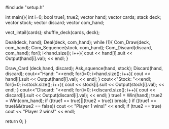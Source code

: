 #include "setup.h"

int main(){
	int i=0;
	bool true1, true2;
  vector<setup> hand;
  vector<setup> cards;
  stack<setup> deck;
  vector<setup> stock;
  vector<setup> discard;
  vector<setup> com_hand;

  vect_intail(cards);
  shuffle_deck(cards, deck);

  Deal(deck, hand);
  Deal(deck, com_hand);
  while (1){
  Com_Draw(deck, com_hand);
  Com_Sequence(stock, com_hand);
  Com_Discard(discard, com_hand);
	for(i; i<hand.size(); i++){
		cout << hand[i].suit << Output(hand[i].val); << endl;
	}

  Draw_Card (deck,hand, discard);
  Ask_squence(hand, stock);
  Discard(hand, discard);
	cout<<"Hand: "<<endl;
	for(i=0; i<hand.size(); i++){
		cout << hand[i].suit << Output(hand[i].val); << endl;
	}
	cout<<"Stock: "<<endl;
	for(i=0; i<stock.size(); i++){
		cout << stock[i].suit << Output(stock[i].val); << endl;
	}
	cout<<"Discard: "<<endl;
	for(i=0; i<discard.size(); i++){
		cout << discard[i].suit << Output(discard[i].val); << endl;
	}
	 true1 = Win(hand);
	  true2 = Win(com_hand);
	  if ((true1 == true)||(true2 = true))
	  	break;
	}
	if ((true1 == true)&&(true2 == false))
		cout << "Player 1 wins!" << endl;
	if (true2 == true)
		cout << "Player 2 wins!" << endl;
	
  return 0;
}
